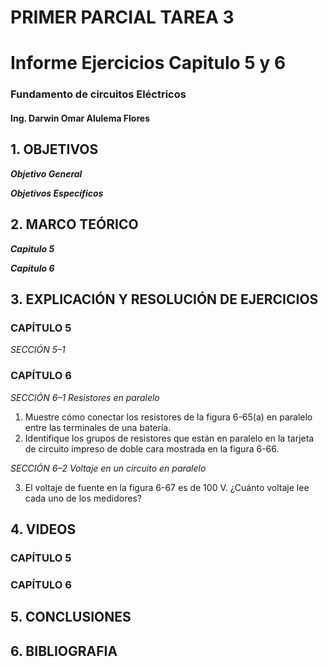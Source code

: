 # PRIMER PARCIAL TAREA 3

# Informe Ejercicios Capitulo 5 y 6
### Fundamento de circuitos Eléctricos 
#### Ing. Darwin Omar Alulema Flores


## 1. OBJETIVOS

***Objetivo General***

 ***Objetivos Específicos***
 
  ## 2. MARCO TEÓRICO
 
***Capitulo 5***

***Capitulo 6***


## 3. EXPLICACIÓN Y RESOLUCIÓN DE EJERCICIOS


### CAPÍTULO 5

*SECCIÓN 5–1*

### CAPÍTULO 6
*SECCIÓN 6–1 Resistores en paralelo*
 1. Muestre cómo conectar los resistores de la figura 6-65(a) en paralelo entre las terminales de una batería.
 2. Identifique los grupos de resistores que están en paralelo en la tarjeta de circuito impreso de doble cara mostrada en la figura 6-66.

 *SECCIÓN 6–2 Voltaje en un circuito en paralelo*
 
 3. El voltaje de fuente en la figura 6-67 es de 100 V. ¿Cuánto voltaje lee cada uno de los medidores?

## 4. VIDEOS

### CAPÍTULO 5
### CAPÍTULO 6

## 5. CONCLUSIONES

## 6. BIBLIOGRAFIA

